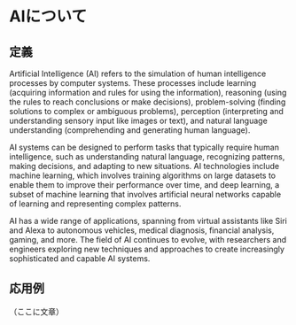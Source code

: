 # AIについて
## 定義
Artificial Intelligence (AI) refers to the simulation of human intelligence processes by computer systems. These processes include learning (acquiring information and rules for using the information), reasoning (using the rules to reach conclusions or make decisions), problem-solving (finding solutions to complex or ambiguous problems), perception (interpreting and understanding sensory input like images or text), and natural language understanding (comprehending and generating human language).

AI systems can be designed to perform tasks that typically require human intelligence, such as understanding natural language, recognizing patterns, making decisions, and adapting to new situations. AI technologies include machine learning, which involves training algorithms on large datasets to enable them to improve their performance over time, and deep learning, a subset of machine learning that involves artificial neural networks capable of learning and representing complex patterns.

AI has a wide range of applications, spanning from virtual assistants like Siri and Alexa to autonomous vehicles, medical diagnosis, financial analysis, gaming, and more. The field of AI continues to evolve, with researchers and engineers exploring new techniques and approaches to create increasingly sophisticated and capable AI systems.

## 応⽤例
（ここに⽂章）